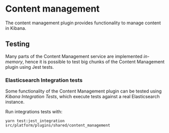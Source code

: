 # Content management

The content management plugin provides functionality to manage content in Kibana.

## Testing


Many parts of the Content Management service are implemented *in-memory*, hence it
is possible to test big chunks of the Content Management plugin using Jest
tests.

### Elasticsearch Integration tests

Some functionality of the Content Management plugin can be tested using *Kibana
Integration Tests*, which execute tests against a real Elasticsearch instance.

Run integrations tests with:

```
yarn test:jest_integration src/platform/plugins/shared/content_management
```
